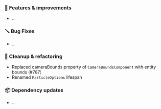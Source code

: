 ### 🚀 Features & improvements

- ...

### 🪛 Bug Fixes

- ...

### 🧽 Cleanup & refactoring

- Replaced cameraBounds property of `CameraBoundsComponent` with entity bounds (#787)
- Renamed `ParticleOptions` lifespan

### 📦 Dependency updates

- ...